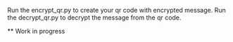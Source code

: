 Run the encrypt_qr.py to create your qr code with encrypted message.
Run the decrypt_qr.py to decrypt the message from the qr code.

** Work in progress